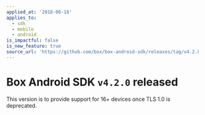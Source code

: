 ```yaml
---
applied_at: '2018-06-18'
applies_to:
  - sdk
  - mobile
  - android
is_impactful: false
is_new_feature: true
source_url: 'https://github.com/box/box-android-sdk/releases/tag/v4.2.0'
---
```

# Box Android SDK `v4.2.0` released

This version is to provide support for 16+ devices once TLS 1.0 is deprecated.
